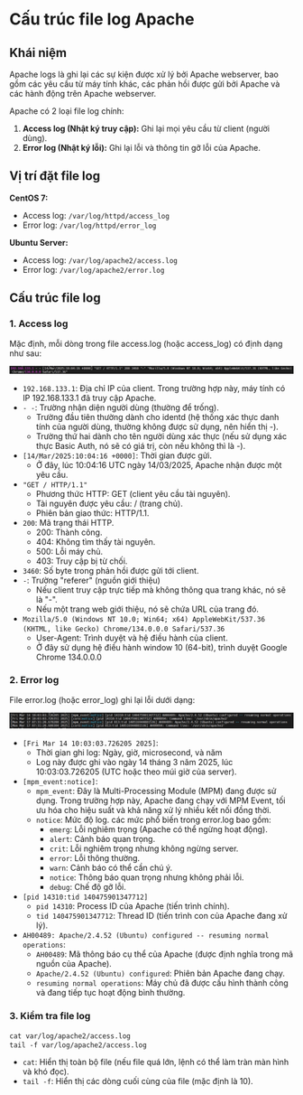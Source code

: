 # Cấu trúc file log Apache

## Khái niệm

Apache logs là ghi lại các sự kiện được xử lý bởi Apache webserver, bao gồm các yêu cầu từ máy tính khác, các phản hồi được gửi bởi Apache và các hành động trên Apache webserver.

Apache có 2 loại file log chính:

1. **Access log (Nhật ký truy cập):** Ghi lại mọi yêu cầu từ client (người dùng).
2. **Error log (Nhật ký lỗi):** Ghi lại lỗi và thông tin gỡ lỗi của Apache.

## Vị trí đặt file log

**CentOS 7:**

- Access log: `/var/log/httpd/access_log`
- Error log: `/var/log/httpd/error_log`

**Ubuntu Server:**

- Access log: `/var/log/apache2/access.log`
- Error log: `/var/log/apache2/error.log`

## Cấu trúc file log

### 1. Access log

Mặc định, mỗi dòng trong file access.log (hoặc access_log) có định dạng như sau:

![access log format](./images/access_log-format.png)

- `192.168.133.1`: Địa chỉ IP của client. Trong trường hợp này, máy tính có IP 192.168.133.1 đã truy cập Apache.
- `- -`: Trường nhận diện người dùng (thường để trống).
  - Trường đầu tiên thường dành cho identd (hệ thống xác thực danh tính của người dùng, thường không được sử dụng, nên hiển thị -).
  - Trường thứ hai dành cho tên người dùng xác thực (nếu sử dụng xác thực Basic Auth, nó sẽ có giá trị, còn nếu không thì là -).
- `[14/Mar/2025:10:04:16 +0000]`: Thời gian được gửi.
  - Ở đây, lúc 10:04:16 UTC ngày 14/03/2025, Apache nhận được một yêu cầu.
- `"GET / HTTP/1.1"`
  - Phương thức HTTP: GET (client yêu cầu tài nguyên).
  - Tài nguyên được yêu cầu: / (trang chủ).
  - Phiên bản giao thức: HTTP/1.1.
- `200`: Mã trạng thái HTTP.
  - 200: Thành công.
  - 404: Không tìm thấy tài nguyên.
  - 500: Lỗi máy chủ.
  - 403: Truy cập bị từ chối.
- `3460`: Số byte trong phản hồi được gửi tới client.
- `-`: Trường "referer" (nguồn giới thiệu)
  - Nếu client truy cập trực tiếp mà không thông qua trang khác, nó sẽ là "-".
  - Nếu một trang web giới thiệu, nó sẽ chứa URL của trang đó.
- `Mozilla/5.0 (Windows NT 10.0; Win64; x64) AppleWebKit/537.36 (KHTML, like Gecko) Chrome/134.0.0.0 Safari/537.36`
  - User-Agent: Trình duyệt và hệ điều hành của client.
  - Ở đây sử dụng hệ điều hành window 10 (64-bit), trình duyệt Google Chrome 134.0.0.0

### 2. Error log

File error.log (hoặc error_log) ghi lại lỗi dưới dạng:

![error log format](./images/error_log-format.png)

- `[Fri Mar 14 10:03:03.726205 2025]`:
  - Thời gian ghi log: Ngày, giờ, microsecond, và năm
  - Log này được ghi vào ngày 14 tháng 3 năm 2025, lúc 10:03:03.726205 (UTC hoặc theo múi giờ của server).
- `[mpm_event:notice]`:
  - `mpm_event`: Đây là Multi-Processing Module (MPM) đang được sử dụng. Trong trường hợp này, Apache đang chạy với MPM Event, tối ưu hóa cho hiệu suất và khả năng xử lý nhiều kết nối đồng thời.
  - `notice`: Mức độ log. các mức phổ biến trong error.log bao gồm:
    - `emerg`: Lỗi nghiêm trọng (Apache có thể ngừng hoạt động).
    - `alert`: Cảnh báo quan trọng.
    - `crit`: Lỗi nghiêm trọng nhưng không ngừng server.
    - `error`: Lỗi thông thường.
    - `warn`: Cảnh báo có thể cần chú ý.
    - `notice`: Thông báo quan trọng nhưng không phải lỗi.
    - `debug`: Chế độ gỡ lỗi.
- `[pid 14310:tid 140475901347712]`
  - `pid 14310`: Process ID của Apache (tiến trình chính).
  - `tid 140475901347712`: Thread ID (tiến trình con của Apache đang xử lý).
- `AH00489: Apache/2.4.52 (Ubuntu) configured -- resuming normal operations`:
  - `AH00489`: Mã thông báo cụ thể của Apache (được định nghĩa trong mã nguồn của Apache).
  - `Apache/2.4.52 (Ubuntu) configured`: Phiên bản Apache đang chạy.
  - `resuming normal operations`: Máy chủ đã được cấu hình thành công và đang tiếp tục hoạt động bình thường.

### 3. Kiểm tra file log

```plaintext
cat var/log/apache2/access.log
tail -f var/log/apache2/access.log
```

- `cat`: Hiển thị toàn bộ file (nếu file quá lớn, lệnh có thể làm tràn màn hình và khó đọc).
- `tail -f`: Hiển thị các dòng cuối cùng của file (mặc định là 10).
